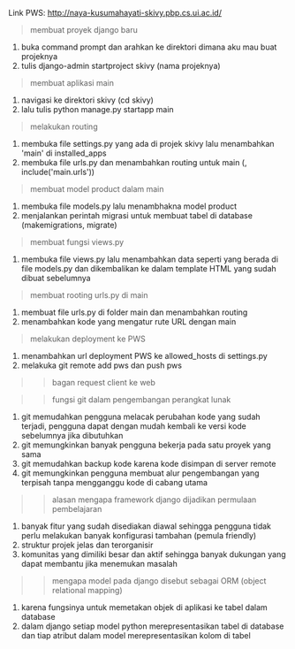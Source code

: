 Link PWS: http://naya-kusumahayati-skivy.pbp.cs.ui.ac.id/

> membuat proyek django baru
1. buka command prompt dan arahkan ke direktori dimana aku mau buat projeknya
2. tulis django-admin startproject skivy (nama projeknya)

> membuat aplikasi main
1. navigasi ke direktori skivy (cd skivy)
2. lalu tulis python manage.py startapp main

> melakukan routing
1. membuka file settings.py yang ada di projek skivy lalu menambahkan 'main' di installed_apps
2. membuka file urls.py dan menambahkan routing untuk main (, include('main.urls'))

> membuat model product dalam main
1. membuka file models.py lalu menambhakna model product
2. menjalankan perintah migrasi untuk membuat tabel di database (makemigrations, migrate)

> membuat fungsi views.py 
1. membuka file views.py lalu menambahkan data seperti yang berada di file models.py dan dikembalikan ke dalam template HTML yang sudah dibuat sebelumnya

> membuat rooting urls.py di main
1. membuat file urls.py di folder main dan menambahkan routing 
2. menambahkan kode yang mengatur rute URL dengan main

> melakukan deployment ke PWS
1. menambahkan url deployment PWS ke allowed_hosts di settings.py
2. melakuka git remote add pws dan push pws

>> bagan request client ke web

>> fungsi git dalam pengembangan perangkat lunak
1. git memudahkan pengguna melacak perubahan kode yang sudah terjadi, pengguna dapat dengan mudah kembali ke versi kode sebelumnya jika dibutuhkan
2. git memungkinkan banyak pengguna bekerja pada satu proyek yang sama
3. git memudahkan backup kode karena kode disimpan di server remote
4. git memungkinkan pengguna membuat alur pengembangan yang terpisah tanpa mengganggu kode di cabang utama

>> alasan mengapa framework django dijadikan permulaan pembelajaran
1. banyak fitur yang sudah disediakan diawal sehingga pengguna tidak perlu melakukan banyak konfigurasi tambahan (pemula friendly)
2. struktur projek jelas dan terorganisir
3. komunitas yang dimiliki besar dan aktif sehingga banyak dukungan yang dapat membantu jika menemukan masalah

>> mengapa model pada django disebut sebagai ORM (object relational mapping)
1. karena fungsinya untuk memetakan objek di aplikasi ke tabel dalam database
2. dalam django setiap model python merepresentasikan tabel di database dan tiap atribut dalam model merepresentasikan kolom di tabel